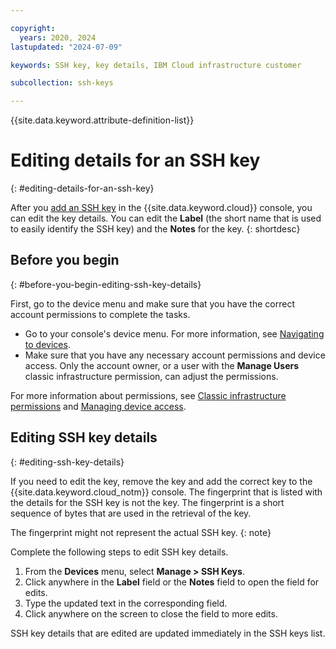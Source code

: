 ```yaml
---

copyright:
  years: 2020, 2024
lastupdated: "2024-07-09"

keywords: SSH key, key details, IBM Cloud infrastructure customer

subcollection: ssh-keys

---
```


{{site.data.keyword.attribute-definition-list}}

# Editing details for an SSH key
{: #editing-details-for-an-ssh-key}

After you [add an SSH key](/docs/ssh-keys?topic=ssh-keys-adding-an-ssh-key) in the {{site.data.keyword.cloud}} console, you can edit the key details. You can edit the **Label** (the short name that is used to easily identify the SSH key) and the **Notes** for the key.
{: shortdesc}

## Before you begin
{: #before-you-begin-editing-ssh-key-details}

First, go to the device menu and make sure that you have the correct account permissions to complete the tasks.

* Go to your console's device menu. For more information, see [Navigating to devices](/docs/infrastructure/ssh-keys?topic=virtual-servers-navigating-devices).
* Make sure that you have any necessary account permissions and device access. Only the account owner, or a user with the **Manage Users** classic infrastructure permission, can adjust the permissions.

For more information about permissions, see [Classic infrastructure permissions](/docs/virtual-servers?topic=virtual-servers-mngclassicinfra#how-classic-infra-permissions-work) and [Managing device access](/docs/virtual-servers?topic=virtual-servers-managing-device-access).

## Editing SSH key details
{: #editing-ssh-key-details}

If you need to edit the key, remove the key and add the correct key to the {{site.data.keyword.cloud_notm}} console. The fingerprint that is listed with the details for the SSH key is not the key. The fingerprint is a short sequence of bytes that are used in the retrieval of the key.

The fingerprint might not represent the actual SSH key.
{: note}

Complete the following steps to edit SSH key details.

1. From the **Devices** menu, select **Manage > SSH Keys**.
2. Click anywhere in the **Label** field or the **Notes** field to open the field for edits.
3. Type the updated text in the corresponding field.
4. Click anywhere on the screen to close the field to more edits.

SSH key details that are edited are updated immediately in the SSH keys list.
